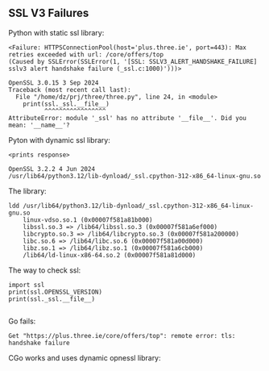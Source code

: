 SSL V3  Failures
---


Python with static ssl library:

```
<Failure: HTTPSConnectionPool(host='plus.three.ie', port=443): Max retries exceeded with url: /core/offers/top 
(Caused by SSLError(SSLError(1, '[SSL: SSLV3_ALERT_HANDSHAKE_FAILURE] sslv3 alert handshake failure (_ssl.c:1000)')))>

OpenSSL 3.0.15 3 Sep 2024
Traceback (most recent call last):
  File "/home/dz/prj/three/three.py", line 24, in <module>
    print(ssl._ssl.__file__)
          ^^^^^^^^^^^^^^^^^
AttributeError: module '_ssl' has no attribute '__file__'. Did you mean: '__name__'?

```


Pyton with dynamic ssl library:
```
<prints response>

OpenSSL 3.2.2 4 Jun 2024
/usr/lib64/python3.12/lib-dynload/_ssl.cpython-312-x86_64-linux-gnu.so

```
The library:
```
ldd /usr/lib64/python3.12/lib-dynload/_ssl.cpython-312-x86_64-linux-gnu.so
    linux-vdso.so.1 (0x00007f581a81b000)
    libssl.so.3 => /lib64/libssl.so.3 (0x00007f581a6ef000)
    libcrypto.so.3 => /lib64/libcrypto.so.3 (0x00007f581a200000)
    libc.so.6 => /lib64/libc.so.6 (0x00007f581a00d000)
    libz.so.1 => /lib64/libz.so.1 (0x00007f581a6cb000)
    /lib64/ld-linux-x86-64.so.2 (0x00007f581a81d000)
```


The way to check ssl:
```
import ssl
print(ssl.OPENSSL_VERSION)
print(ssl._ssl.__file__)


```

Go fails:
```
Get "https://plus.three.ie/core/offers/top": remote error: tls: handshake failure

```

CGo works and uses dynamic opnessl library:
